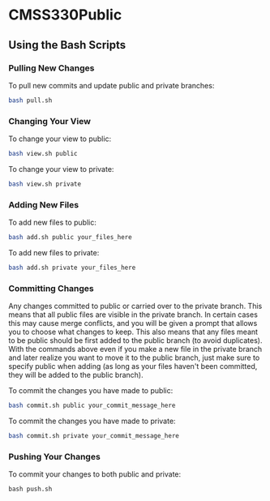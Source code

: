 # CMSS330Public

## Using the Bash Scripts

### Pulling New Changes
To pull new commits and update public and private branches:
```bash
bash pull.sh
```

### Changing Your View
To change your view to public:
```bash
bash view.sh public
```

To change your view to private:
```bash
bash view.sh private
```

### Adding New Files
To add new files to public:
```bash
bash add.sh public your_files_here
```

To add new files to private:
```bash
bash add.sh private your_files_here
```

### Committing Changes
Any changes committed to public or carried over to the private branch. This means that all public files are visible in the private branch. In certain cases this may cause merge conflicts, and you will be given a prompt that allows you to choose what changes to keep. This also means that any files meant to be public should be first added to the public branch (to avoid duplicates). With the commands above even if you make a new file in the private branch and later realize you want to move it to the public branch, just make sure to specify public when adding (as long as your files haven't been committed, they will be added to the public branch). 

To commit the changes you have made to public:
```bash
bash commit.sh public your_commit_message_here
```

To commit the changes you have made to private:
```bash
bash commit.sh private your_commit_message_here
```

### Pushing Your Changes
To commit your changes to both public and private:
```
bash push.sh
```
